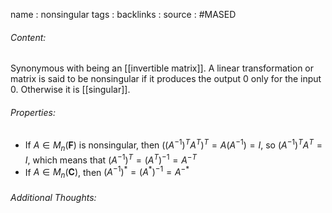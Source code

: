 name : nonsingular
tags : 
backlinks : 
source : #MASED 

###### Content:
Synonymous  with being an [[invertible matrix]]. A linear transformation or matrix is said to be nonsingular if it produces the output 0 only for the input 0. Otherwise it is [[singular]].

###### Properties:
- If $A \in M_n(\textbf{F})$ is nonsingular, then $((A^{-1})^TA^T)^T = A(A^{-1})=I$, so $(A^{-1})^TA^T=I$, which means that $(A^{-1})^T=(A^T)^{-1} = A^{-T}$
- If $A \in M_n(\textbf{C})$, then $(A^{-1})^*=(A^*)^{-1} = A^{-*}$

###### Additional Thoughts:
